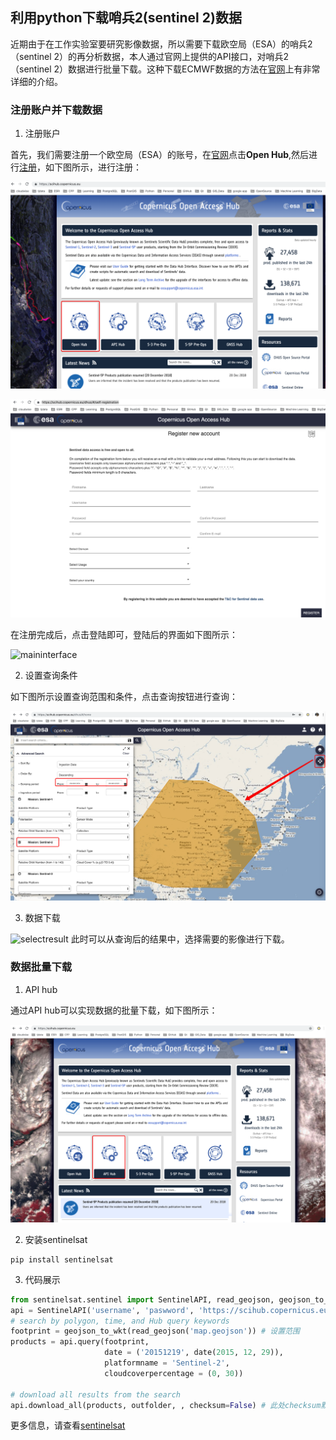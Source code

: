 ## 利用python下载哨兵2(sentinel 2)数据

近期由于在工作实验室要研究影像数据，所以需要下载欧空局（ESA）的哨兵2（sentinel 2）的再分析数据，本人通过官网上提供的API接口，对哨兵2（sentinel 2）数据进行批量下载。这种下载ECMWF数据的方法在[官网](https://confluence.ecmwf.int/display/WEBAPI/Access+ECMWF+Public+Datasets)上有非常详细的介绍。

### 注册账户并下载数据

1. 注册账户

  首先，我们需要注册一个欧空局（ESA）的账号，在[官网](https://scihub.copernicus.eu/)点击**Open Hub**,然后进行[注册](https://scihub.copernicus.eu/dhus/#/self-registration)，如下图所示，进行注册：

  ![main](./pic/main.png)

  ![login](./pic/login.png)

  在注册完成后，点击登陆即可，登陆后的界面如下图所示：

  ![maininterface](./pic/maininterface.png)

2. 设置查询条件

  如下图所示设置查询范围和条件，点击查询按钮进行查询：

  ![selectregion](./pic/selectregion.png)

3. 数据下载

  ![selectresult](./pic/selectresult.png)
  此时可以从查询后的结果中，选择需要的影像进行下载。


### 数据批量下载

1. API hub

  通过API hub可以实现数据的批量下载，如下图所示：

  ![apihub](./pic/apihub.png)

2. 安装sentinelsat

  ```
  pip install sentinelsat
  ```

3. 代码展示

  ```Python
  from sentinelsat.sentinel import SentinelAPI, read_geojson, geojson_to_wkt
  api = SentinelAPI('username', 'paswword', 'https://scihub.copernicus.eu/dhus')
  # search by polygon, time, and Hub query keywords
  footprint = geojson_to_wkt(read_geojson('map.geojson')) # 设置范围
  products = api.query(footprint,
                       date = ('20151219', date(2015, 12, 29)),
                       platformname = 'Sentinel-2',
                       cloudcoverpercentage = (0, 30))

  # download all results from the search
  api.download_all(products, outfolder, , checksum=False) # 此处checksum默认为True，本人在下载的时候出现问题，所以设置False
  ```

  更多信息，请查看[sentinelsat](https://github.com/sentinelsat/sentinelsat)
